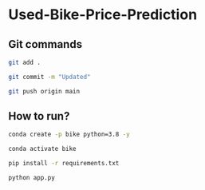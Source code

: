 # Used-Bike-Price-Prediction

## Git commands

```bash
git add .

git commit -m "Updated"

git push origin main
```


## How to run?

```bash
conda create -p bike python=3.8 -y
```

```bash
conda activate bike
```

```bash
pip install -r requirements.txt
```

```bash
python app.py
```
